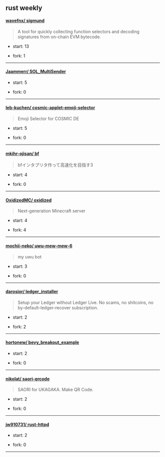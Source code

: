 ## rust weekly

#### [wavefnx/ sigmund](https://github.com/wavefnx/sigmund)
>  A tool for quickly collecting function selectors and decoding signatures from on-chain EVM bytecode.
+ start: 13
+ fork: 1
---
#### [Jaammerr/ SOL_MultiSender](https://github.com/Jaammerr/SOL_MultiSender)
>  
+ start: 5
+ fork: 0
---
#### [leb-kuchen/ cosmic-applet-emoji-selector](https://github.com/leb-kuchen/cosmic-applet-emoji-selector)
>  Emoji Selector for COSMIC DE
+ start: 5
+ fork: 0
---
#### [mkihr-ojisan/ bf](https://github.com/mkihr-ojisan/bf)
>  bfインタプリタ作って高速化を目指す3
+ start: 4
+ fork: 0
---
#### [OxidizedMC/ oxidized](https://github.com/OxidizedMC/oxidized)
>  Next-generation Minecraft server
+ start: 4
+ fork: 4
---
#### [mochii-neko/ uwu-mew-mew-6](https://github.com/mochii-neko/uwu-mew-mew-6)
>  my uwu bot
+ start: 3
+ fork: 0
---
#### [darosior/ ledger_installer](https://github.com/darosior/ledger_installer)
>  Setup your Ledger without Ledger Live. No scams, no shitcoins, no by-default-ledger-recover subscription.
+ start: 2
+ fork: 2
---
#### [hortonew/ bevy_breakout_example](https://github.com/hortonew/bevy_breakout_example)
>  
+ start: 2
+ fork: 0
---
#### [nikolat/ saori-qrcode](https://github.com/nikolat/saori-qrcode)
>  SAORI for UKAGAKA.  Make QR Code.
+ start: 2
+ fork: 0
---
#### [jw910731/ rust-httpd](https://github.com/jw910731/rust-httpd)
>  
+ start: 2
+ fork: 0
---